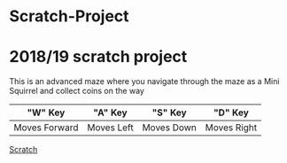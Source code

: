 # Scratch-Project
# 2018/19 scratch project
This is an advanced maze where you navigate through the maze as a Mini Squirrel and collect coins on the way

"W" Key|"A" Key|"S" Key|"D" Key|
-------|--------|------|-------|
Moves Forward|Moves Left|Moves Down|Moves Right|

[Scratch](https://scratch.mit.edu/)
